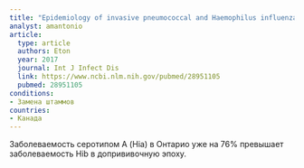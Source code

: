 ```yaml
---
title: "Epidemiology of invasive pneumococcal and Haemophilus influenzae diseases in Northwestern Ontario, Canada, 2010-2015"
analyst: amantonio
article:
  type: article
  authors: Eton
  year: 2017
  journal: Int J Infect Dis
  link: https://www.ncbi.nlm.nih.gov/pubmed/28951105
  pubmed: 28951105
conditions:
- Замена штаммов
countries:
- Канада
---
```


Заболеваемость серотипом А (Hia) в Онтарио уже на 76% превышает заболеваемость Hib в допрививочную эпоху.
